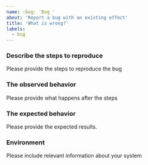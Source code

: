 ```yaml
---
name: :bug: 'Bug '
about: 'Report a bug with an existing effect'
title: 'What is wrong?'
labels:
  - bug
---
```


### Describe the steps to reproduce

Please provide the steps to reproduce the bug

### The observed behavior

Please provide what happens after the steps

### The expected behavior

Please provide the expected results.

### Environment

Please include relevant information about your system
